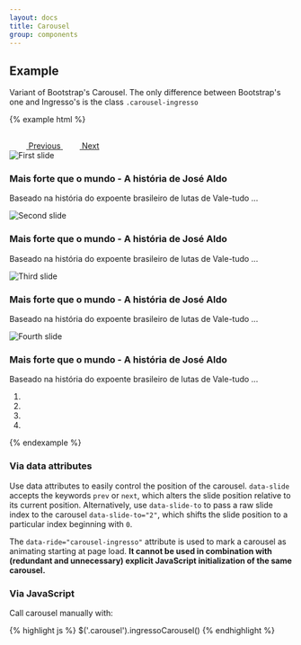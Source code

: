 ```yaml
---
layout: docs
title: Carousel
group: components
---
```




## Example

Variant of Bootstrap's Carousel.
The only difference between Bootstrap's one and Ingresso's is the class <code class="highlighter-rouge">.carousel-ingresso</code>

{% example html %}
<div id="carousel-example-generic" class="carousel slide carousel-ingresso" data-ride="carousel-ingresso">
  <div class="carousel-content">
    <a class="left carousel-control" href="#carousel-example-generic" role="button" data-slide="prev">
      <svg class="svg-icon icon-prev" width="30" height="30">
        <use xmlns:xlink="http://www.w3.org/1999/xlink" xlink:href="#icon-arrow2-2"></use>
      </svg>
      <span class="sr-only">Previous</span>
    </a>
    <a class="right carousel-control" href="#carousel-example-generic" role="button" data-slide="next">
      <svg class="svg-icon icon-next" width="30" height="30" aria-hidden="true">
        <use xmlns:xlink="http://www.w3.org/1999/xlink" xlink:href="#icon-arrow2"></use>
      </svg>
      <span class="sr-only">Next</span>
    </a>
    <div class="carousel-inner" role="listbox">
      <div class="carousel-item active">
        <img src="https://ingresso-a.akamaihd.net/img/cinema/cartaz/14207_d.jpg" alt="First slide">
        <div class="carousel-caption">
          <h3>Mais forte que o mundo - A história de José Aldo</h3>
          <p class="hidden-xs-down">Baseado na história do expoente brasileiro de lutas de Vale-tudo ...</p>
        </div>
      </div>
      <div class="carousel-item">
        <img src="https://ingresso-a.akamaihd.net/img/cinema/cartaz/14040_d.jpg" alt="Second slide">
        <div class="carousel-caption">
          <h3>Mais forte que o mundo - A história de José Aldo</h3>
          <p class="hidden-xs-down">Baseado na história do expoente brasileiro de lutas de Vale-tudo ...</p>
        </div>
      </div>
      <div class="carousel-item">
        <img src="https://ingresso-a.akamaihd.net/img/cinema/cartaz/13758_d.jpg" alt="Third slide">
        <div class="carousel-caption">
          <h3>Mais forte que o mundo - A história de José Aldo</h3>
          <p class="hidden-xs-down">Baseado na história do expoente brasileiro de lutas de Vale-tudo ...</p>
        </div>
      </div>
      <div class="carousel-item">
        <img src="https://ingresso-a.akamaihd.net/img/cinema/cartaz/14199_d.jpg" alt="Fourth slide">
        <div class="carousel-caption">
          <h3>Mais forte que o mundo - A história de José Aldo</h3>
          <p class="hidden-xs-down">Baseado na história do expoente brasileiro de lutas de Vale-tudo ...</p>
        </div>
      </div>
    </div>
  </div>
  <ol class="carousel-indicators">
    <li data-target="#carousel-example-generic" data-slide-to="0" class="active carousel-indicator"></li>
    <li data-target="#carousel-example-generic" data-slide-to="1" class="carousel-indicator"></li>
    <li data-target="#carousel-example-generic" data-slide-to="2" class="carousel-indicator"></li>
    <li data-target="#carousel-example-generic" data-slide-to="3" class="carousel-indicator"></li>
  </ol>
</div>
{% endexample %}

### Via data attributes

Use data attributes to easily control the position of the carousel. `data-slide` accepts the keywords `prev` or `next`, which alters the slide position relative to its current position. Alternatively, use `data-slide-to` to pass a raw slide index to the carousel `data-slide-to="2"`, which shifts the slide position to a particular index beginning with `0`.

The `data-ride="carousel-ingresso"` attribute is used to mark a carousel as animating starting at page load. **It cannot be used in combination with (redundant and unnecessary) explicit JavaScript initialization of the same carousel.**

### Via JavaScript

Call carousel manually with:

{% highlight js %}
$('.carousel').ingressoCarousel()
{% endhighlight %}